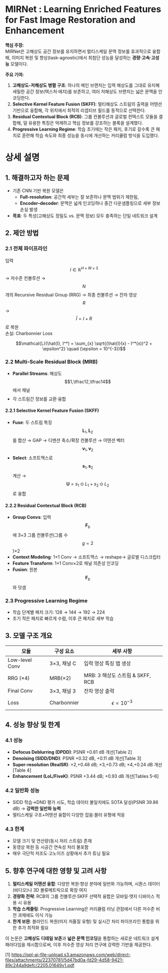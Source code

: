 # MIRNet : Learning Enriched Features for Fast Image Restoration and Enhancement

**핵심 주장:**  
MIRNet은 고해상도 공간 정보를 유지하면서 멀티스케일 문맥 정보를 효과적으로 융합해, 이미지 복원 및 향상(task-agnostic)에서 최첨단 성능을 달성하는 **경량‧고속‧고성능** 모델이다.

**주요 기여:**  
1. **고해상도-저해상도 병렬 구조**: 하나의 메인 브랜치는 입력 해상도를 그대로 유지해 세밀한 공간 정보(텍스처·에지)를 보존하고, 여러 저해상도 브랜치는 넓은 문맥을 인코딩한다.  
2. **Selective Kernel Feature Fusion (SKFF)**: 멀티해상도 스트림의 출력을 어텐션 기반으로 융합해, 각 위치에서 최적의 리셉티브 필드를 동적으로 선택한다.  
3. **Residual Contextual Block (RCB)**: 그룹 컨볼루션과 글로벌 컨텍스트 모듈을 결합해, 덜 유용한 특징은 억제하고 핵심 정보를 강조하는 블록을 설계했다.  
4. **Progressive Learning Regime**: 학습 초기에는 작은 패치, 후기로 갈수록 큰 패치로 훈련해 학습 속도와 최종 성능을 동시에 개선하는 커리큘럼 방식을 도입했다.

# 상세 설명

## 1. 해결하고자 하는 문제  
- 기존 CNN 기반 복원 모델은  
  - **Full-resolution**: 공간적 세부는 잘 보존하나 문맥 범위가 제한됨,  
  - **Encoder–decoder**: 문맥은 넓게 인코딩하나 중간 다운샘플링으로 세부 정보 손실 발생  
- **목표**: 두 특성(고해상도 정밀도 vs. 문맥 정보) 모두 충족하는 단일 네트워크 설계

## 2. 제안 방법

### 2.1 전체 파이프라인  
입력 $$I\in \mathbb{R}^{H\times W\times3}$$ → 저수준 컨볼루션 → $$N$$개의 Recursive Residual Group (RRG) → 최종 컨볼루션 → 잔차 영상 $$R$$ → $$\hat I = I + R$$로 복원  
손실: Charbonnier Loss  

```math
\mathcal{L}(\hat{I}, I^*) = \sum_{x} \sqrt{(\hat{I}(x) - I^*(x))^2 + \epsilon^2} \quad (\epsilon = 10^{-3})
```

### 2.2 Multi-Scale Residual Block (MRB)  
- **Parallel Streams**: 해상도 $$1,\tfrac12,\tfrac14$$ 에서 채널 $$$$  
- 각 스트림간 정보를 교환·융합  

#### 2.2.1 Selective Kernel Feature Fusion (SKFF)  
- **Fuse**: 두 스트림 특징 $$\mathbf L_1,\mathbf L_2$$를 합산 → GAP → 디멘션 축소/확장 컨볼루션 → 어텐션 벡터 $$\mathbf v_1,\mathbf v_2$$  
- **Select**: 소프트맥스로 $$\mathbf s_1,\mathbf s_2$$ 계산 → $$\mathbf U = s_1\odot L_1 + s_2\odot L_2$$로 융합  

#### 2.2.2 Residual Contextual Block (RCB)  
- **Group Convs**: 입력 $$\mathbf F_b$$에 3×3 그룹 컨볼루션(그룹 수 $$g=2$$)×2  
- **Context Modeling**: 1×1 Conv → 소프트맥스 → reshape→ 글로벌 디스크립터  
- **Feature Transform**: 1×1 Conv×2로 채널 의존성 인코딩  
- **Fusion**: 원본 $$\mathbf F_b$$와 덧셈  

### 2.3 Progressive Learning Regime  
- 학습 단계별 패치 크기: 128 → 144 → 192 → 224  
- 초기 작은 패치로 빠르게 수렴, 이후 큰 패치로 세부 학습  

## 3. 모델 구조 개요  

| 모듈 | 구성 요소 | 세부 사항 |
|------|-----------|-----------|
| Low-level Conv | 3×3, 채널 C | 입력 영상 특징 맵 생성 |
| RRG (×4) | MRB(×2) | MRB: 3 해상도 스트림 & SKFF, RCB |
| Final Conv | 3×3, 채널 3 | 잔차 영상 출력 |
| Loss | Charbonnier | $$\epsilon=10^{-3}$$ |

## 4. 성능 향상 및 한계

### 4.1 성능  
- **Defocus Deblurring (DPDD)**: PSNR +0.81 dB 개선[Table 2]  
- **Denoising (SIDD/DND)**: PSNR +0.32 dB, +0.11 dB 개선[Table 3]  
- **Super-resolution (RealSR)**: ×2,+0.48 dB; ×3,+0.73 dB; ×4,+0.24 dB 개선[Table 4]  
- **Enhancement (LoL/FiveK)**: PSNR +3.44 dB; +0.93 dB 개선[Tables 5–6]  

### 4.2 일반화 성능  
- SIDD 학습→DND 평가 시도, 학습 데이터 불일치에도 SOTA 달성(PSNR 39.86 dB) → **강력한 일반화 능력**  
- 멀티스케일 구조+어텐션 융합이 다양한 잡음·블러 유형에 적응

### 4.3 한계  
- 모델 크기 및 연산량(동시 처리 스트림) 존재  
- 동영상 복원 등 시공간 연속성 처리 불포함  
- 매우 극단적 저조도·고노이즈 상황에서 추가 튜닝 필요

## 5. 향후 연구에 대한 영향 및 고려 사항

1. **멀티스케일 어텐션 융합**: 다양한 복원·향상 분야에 일반화 가능하며, 시퀀스 데이터(비디오)나 3D 볼류메트릭으로 확장 여지  
2. **경량화 전략**: RCB의 그룹 컨볼루션·SKFF 선택적 융합은 모바일·엣지 디바이스 적용 시 유용  
3. **학습 스케줄링**: Progressive Learning은 커리큘럼 러닝 관점에서 다른 저수준 비전 과제에도 이식 가능  
4. **한계 보완**: 블라인드 복원(미지 저품질 유형) 및 실시간 처리 파이프라인 통합을 위한 추가 최적화 필요  

이 논문은 **고해상도 디테일 보존**과 **넓은 문맥 인코딩**을 통합하는 새로운 네트워크 설계 패러다임을 제시함으로써, 이후 저수준 영상 처리 연구에 강력한 기반을 제공한다.

[1] https://ppl-ai-file-upload.s3.amazonaws.com/web/direct-files/attachments/22370781/5d47bd0a-fd29-4d58-9421-89c244a9defc/2205.01649v1.pdf
